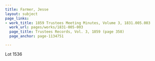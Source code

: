 ```yaml
---
title: Farmer, Jesse
layout: subject
page_links:
- work_title: 1859 Trustees Meeting Minutes, Volume 3, 1831.005.003
  work_url: pages/works/1831-005-003
  page_title: Trustees Records, Vol. 3, 1859 (page 358)
  page_anchor: page-1134751

---
```

<p>Lot 1536</p>